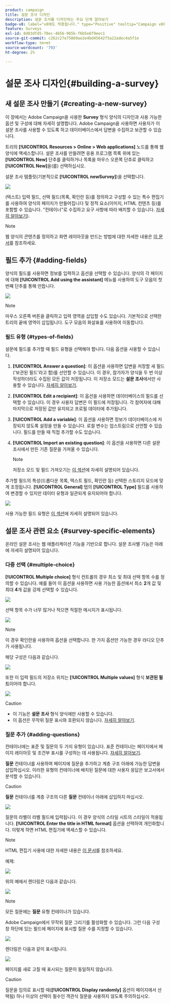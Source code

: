 ```yaml
---
product: campaign
title: 설문 조사 디자인
description: 설문 조사를 디자인하는 주요 단계 알아보기
badge-v8: label="v8에도 적용됩니다." type="Positive" tooltip="Campaign v8에도 적용됩니다."
feature: Surveys
exl-id: 8d83dfd5-70ec-4656-965b-f6b5e6f9eec1
source-git-commit: c262c27e75869ae2e4bd45642f5a22adec4a5f1e
workflow-type: tm+mt
source-wordcount: '793'
ht-degree: 2%

---
```


# 설문 조사 디자인{#building-a-survey}



## 새 설문 조사 만들기 {#creating-a-new-survey}

이 장에서는 Adobe Campaign을 사용한 **Survey** 형식 양식의 디자인과 사용 가능한 옵션 및 구성에 대해 자세히 설명합니다. Adobe Campaign을 사용하면 사용자가 이 설문 조사를 사용할 수 있도록 하고 데이터베이스에서 답변을 수집하고 보관할 수 있습니다.

트리의 **[!UICONTROL Resources > Online > Web applications]** 노드를 통해 웹 양식에 액세스합니다. 설문 조사를 만들려면 응용 프로그램 목록 위에 있는 **[!UICONTROL New]** 단추를 클릭하거나 목록을 마우스 오른쪽 단추로 클릭하고 **[!UICONTROL New]**&#x200B;을(를) 선택하십시오.

설문 조사 템플릿(기본적으로 **[!UICONTROL newSurvey]**)을 선택합니다.

![](assets/s_ncs_admin_survey_select_template.png)

(텍스트) 입력 필드, 선택 필드(목록, 확인란 등)를 정의하고 구성할 수 있는 특수 편집기를 사용하여 양식의 페이지가 만들어집니다 및 정적 요소(이미지, HTML 컨텐츠 등)를 포함할 수 있습니다. &quot;컨테이너&quot;로 수집하고 요구 사항에 따라 배치할 수 있습니다. [자세히 알아보기](#adding-questions)).

>[!NOTE]
>
>웹 양식의 콘텐츠를 정의하고 화면 레이아웃을 만드는 방법에 대한 자세한 내용은 [이 문서](../../web/using/about-web-forms.md)를 참조하세요.

## 필드 추가 {#adding-fields}

양식의 필드를 사용하면 정보를 입력하고 옵션을 선택할 수 있습니다. 양식의 각 페이지에 대해 **[!UICONTROL Add using the assistant]** 메뉴를 사용하여 도구 모음의 첫 번째 단추를 통해 만듭니다.

![](assets/s_ncs_admin_survey_add_field_menu.png)

>[!NOTE]
>
>마우스 오른쪽 버튼을 클릭하고 입력 영역을 삽입할 수도 있습니다. 기본적으로 선택한 트리의 끝에 영역이 삽입됩니다. 도구 모음의 화살표를 사용하여 이동합니다.

### 필드 유형 {#types-of-fields}

설문에 필드를 추가할 때 필드 유형을 선택해야 합니다. 다음 옵션을 사용할 수 있습니다.

1. **[!UICONTROL Answer a question]**: 이 옵션을 사용하면 답변을 저장할 새 필드(&#39;보관된 필드&#39;라고 함)를 선언할 수 있습니다. 이 경우, 참가자가 양식을 두 번 이상 작성하더라도 수집된 모든 값이 저장됩니다. 이 저장소 모드는 **설문 조사**&#x200B;에서만 사용할 수 있습니다. [자세히 알아보기](../../surveys/using/managing-answers.md#storing-collected-answers).
1. **[!UICONTROL Edit a recipient]**: 이 옵션을 사용하면 데이터베이스의 필드를 선택할 수 있습니다. 이 경우 사용자 답변은 이 필드에 저장됩니다. 각 참여자에 대해 마지막으로 저장된 값만 유지되고 프로필 데이터에 추가됩니다.
1. **[!UICONTROL Add a variable]**: 이 옵션을 사용하면 정보가 데이터베이스에 저장되지 않도록 설정을 만들 수 있습니다. 로컬 변수는 업스트림으로 선언할 수 있습니다. 필드를 만들 때 직접 추가할 수도 있습니다.
1. **[!UICONTROL Import an existing question]**: 이 옵션을 사용하면 다른 설문 조사에서 만든 기존 질문을 가져올 수 있습니다.

   >[!NOTE]
   >
   >저장소 모드 및 필드 가져오기는 [이 섹션](../../surveys/using/managing-answers.md#storing-collected-answers)에 자세히 설명되어 있습니다.

추가할 필드의 특성(드롭다운 목록, 텍스트 필드, 확인란 등) 선택한 스토리지 모드에 맞게 조정됩니다. **[!UICONTROL General]** 탭의 **[!UICONTROL Type]** 필드를 사용하여 변경할 수 있지만 데이터 유형과 일관되게 유지되어야 합니다.

![](assets/s_ncs_admin_survey_change_type.png)

사용 가능한 필드 유형은 [이 섹션](../../web/using/about-web-forms.md)에 자세히 설명되어 있습니다.

## 설문 조사 관련 요소 {#survey-specific-elements}

온라인 설문 조사는 웹 애플리케이션 기능을 기반으로 합니다. 설문 조사별 기능은 아래에 자세히 설명되어 있습니다.

### 다중 선택 {#multiple-choice}

**[!UICONTROL Multiple choice]** 형식 컨트롤의 경우 최소 및 최대 선택 항목 수를 정의할 수 있습니다. 예를 들어 이 옵션을 사용하면 사용 가능한 옵션에서 최소 **2**&#x200B;개 값 및 최대 **4**&#x200B;개 값을 강제 선택할 수 있습니다.

![](assets/s_ncs_admin_survey_multichoice_ex1.png)

선택 항목 수가 너무 많거나 적으면 적절한 메시지가 표시됩니다.

![](assets/s_ncs_admin_survey_multichoice_ex2.png)

>[!NOTE]
>
>이 경우 확인란을 사용하여 옵션을 선택합니다. 한 가지 옵션만 가능한 경우 라디오 단추가 사용됩니다.

해당 구성은 다음과 같습니다.

![](assets/s_ncs_admin_survey_multichoice_ex3.png)

또한 이 입력 필드의 저장소 위치는 **[!UICONTROL Multiple values]** 형식 **보관된 필드**&#x200B;이어야 합니다.

![](assets/s_ncs_admin_survey_multiple_values_field.png)

>[!CAUTION]
>
>* 이 기능은 **설문 조사** 형식 양식에만 사용할 수 있습니다.
>* 이 옵션은 무작위 질문 표시와 호환되지 않습니다. [자세히 알아보기](#adding-questions).

### 질문 추가 {#adding-questions}

컨테이너에는 표준 및 질문의 두 가지 유형이 있습니다. 표준 컨테이너는 페이지에서 페이지 레이아웃 및 조건부 표시를 구성하는 데 사용됩니다. [자세히 알아보기](../../web/using/about-web-forms.md).

**질문** 컨테이너를 사용하여 페이지에 질문을 추가하고 계층 구조 아래에 가능한 답변을 삽입하십시오. 이러한 유형의 컨테이너에 배치된 질문에 대한 사용자 응답은 보고서에서 분석할 수 있습니다.

>[!CAUTION]
>
>**질문** 컨테이너를 계층 구조의 다른 **질문** 컨테이너 아래에 삽입하지 마십시오.

![](assets/s_ncs_admin_question_label.png)

질문의 라벨이 라벨 필드에 입력됩니다. 이 경우 양식의 스타일 시트의 스타일이 적용됩니다. **[!UICONTROL Enter the title in HTML format]** 옵션을 선택하여 개인화합니다. 이렇게 하면 HTML 편집기에 액세스할 수 있습니다.

>[!NOTE]
>
>HTML 편집기 사용에 대한 자세한 내용은 [이 문서](../../web/using/about-web-forms.md)를 참조하세요.

예제:

![](assets/s_ncs_admin_survey_containers_qu_arbo.png)

위의 예에서 렌더링은 다음과 같습니다.

![](assets/s_ncs_admin_survey_containers_qu_ex.png)

>[!NOTE]
>
>모든 질문에는 **질문** 유형 컨테이너가 있습니다.

Adobe Campaign에서 무작위 질문 그리기를 활성화할 수 있습니다. 그런 다음 구성 창 하단에 있는 필드에 페이지에 표시할 질문 수를 지정할 수 있습니다.

![](assets/s_ncs_admin_survey_containers_qu_display.png)

렌더링은 다음과 같이 표시됩니다.

![](assets/s_ncs_admin_survey_containers_qu_display_rendering.png)

페이지를 새로 고칠 때 표시되는 질문이 동일하지 않습니다.

>[!CAUTION]
>
>질문을 임의로 표시할 때(**[!UICONTROL Display randomly]** 옵션이 페이지에서 선택됨) 하나 이상의 선택이 필수인 객관식 질문을 사용하지 않도록 주의하십시오.
